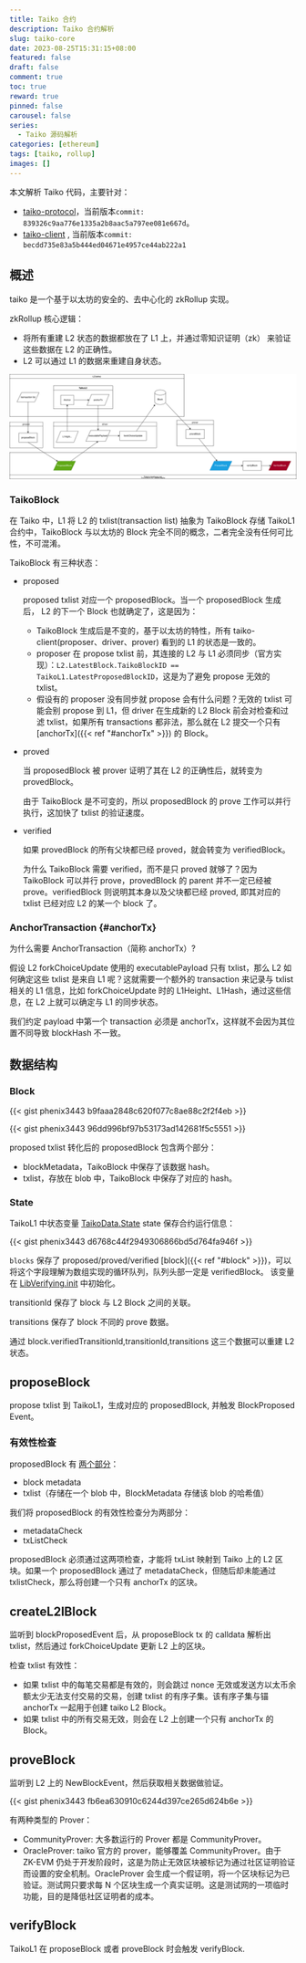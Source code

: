 ```yaml
---
title: Taiko 合约
description: Taiko 合约解析
slug: taiko-core
date: 2023-08-25T15:31:15+08:00
featured: false
draft: false
comment: true
toc: true
reward: true
pinned: false
carousel: false
series:
  - Taiko 源码解析
categories: [ethereum]
tags: [taiko, rollup]
images: []
---
```


本文解析 Taiko 代码，主要针对：

- [taiko-protocol](https://github.com/taikoxyz/taiko-mono/tree/main/packages/protocol)，当前版本`commit: 839326c9aa776e1335a2b8aac5a797ee081e667d`。
- [taiko-client](https://github.com/taikoxyz/taiko-client) , 当前版本`commit: becdd735e83a5b444ed04671e4957ce44ab222a1`
<!--more-->

## 概述

taiko 是一个基于以太坊的安全的、去中心化的 zkRollup 实现。

zkRollup 核心逻辑：

- 将所有重建 L2 状态的数据都放在了 L1 上，并通过零知识证明（zk） 来验证这些数据在 L2 的正确性。
- L2 可以通过 L1 的数据来重建自身状态。

![数据流图](images/dataflow.drawio.svg)

### TaikoBlock

在 Taiko 中，L1 将 L2 的 txlist(transaction list) 抽象为 TaikoBlock 存储 TaikoL1 合约中，TaikoBlock 与以太坊的 Block 完全不同的概念，二者完全没有任何可比性，不可混淆。

TaikoBlock 有三种状态：

- proposed

  proposed txlist 对应一个 proposedBlock。当一个 proposedBlock 生成后， L2 的下一个 Block 也就确定了，这是因为：
  - TaikoBlock 生成后是不变的，基于以太坊的特性，所有 taiko-client(proposer、driver、prover) 看到的 L1 的状态是一致的。
  - proposer 在 propose txlist 前，其连接的 L2 与 L1 必须同步（官方实现）：`L2.LatestBlock.TaikoBlockID == TaikoL1.LatestProposedBlockID`，这是为了避免 propose 无效的 txlist。
  - 假设有的 proposer 没有同步就 propose 会有什么问题？无效的 txlist 可能会别 propose 到 L1，但 driver 在生成新的 L2 Block 前会对检查和过滤 txlist，如果所有 transactions 都非法，那么就在 L2 提交一个只有 [anchorTx]({{< ref "#anchorTx" >}}) 的 Block。

- proved

  当 proposedBlock 被 prover 证明了其在 L2 的正确性后，就转变为 provedBlock。

  由于 TaikoBlock 是不可变的，所以 proposedBlock 的 prove 工作可以并行执行，这加快了 txlist 的验证速度。

- verified

  如果 provedBlock 的所有父块都已经 proved，就会转变为 verifiedBlock。

  为什么 TaikoBlock 需要 verified，而不是只 proved 就够了？因为 TaikoBlock 可以并行 prove，provedBlock 的 parent 并不一定已经被 prove。verifiedBlock 则说明其本身以及父块都已经 proved, 即其对应的 txlist 已经对应 L2 的某一个 block 了。

### AnchorTransaction {#anchorTx}

为什么需要 AnchorTransaction（简称 anchorTx）?

假设 L2 forkChoiceUpdate 使用的 executablePayload 只有 txlist，那么 L2 如何确定这些 txlist 是来自 L1 呢？这就需要一个额外的 transaction 来记录与 txlist 相关的 L1 信息，比如 forkChoiceUpdate 时的 L1Height、L1Hash，通过这些信息，在 L2 上就可以确定与 L1 的同步状态。

我们约定 payload 中第一个 transaction 必须是 anchorTx，这样就不会因为其位置不同导致 blockHash 不一致。

## 数据结构

### Block

{{< gist phenix3443 b9faaa2848c620f077c8ae88c2f2f4eb >}}

{{< gist phenix3443 96dd996bf97b53173ad142681f5c5551 >}}

proposed txlist 转化后的 proposedBlock 包含两个部分：

- blockMetadata，TaikoBlock 中保存了该数据 hash。
- txlist，存放在 blob 中，TaikoBlock 中保存了对应的 hash。

### State

TaikoL1 中状态变量 [TaikoData.State](https://github.com/taikoxyz/taiko-mono/blob/1ff0b7a3be7871038714dcff7a40f0ddb26a1578/packages/protocol/contracts/L1/TaikoData.sol#L186-L219) state 保存合约运行信息：

{{< gist phenix3443 d6768c44f2949306866bd5d764fa946f >}}

`blocks` 保存了 proposed/proved/verified [block]({{< ref "#block" >}})，可以将这个字段理解为数组实现的循环队列，队列头部一定是 verifiedBlock。
该变量在 [LibVerifying.init](https://github.com/taikoxyz/taiko-mono/blob/839326c9aa776e1335a2b8aac5a797ee081e667d/packages/protocol/contracts/L1/libs/LibVerifying.sol#L72-L93) 中初始化。

transitionId 保存了 block 与 L2 Block 之间的关联。

transitions 保存了 block 不同的 prove 数据。

通过 block.verifiedTransitionId,transitionId,transitions 这三个数据可以重建 L2 状态。

## proposeBlock

propose txlist 到 TaikoL1，生成对应的 proposedBlock, 并触发 BlockProposed Event。

### 有效性检查

proposedBlock 有 [两个部分](https://taiko.xyz/docs/concepts/proposing#intrinsic-validity-functions)：

- block metadata
- txlist（存储在一个 blob 中，BlockMetadata 存储该 blob 的哈希值）

我们将 proposedBlock 的有效性检查分为两部分：

- metadataCheck
- txListCheck

proposedBlock 必须通过这两项检查，才能将 txList 映射到 Taiko 上的 L2 区块。如果一个 proposedBlock 通过了 metadataCheck，但随后却未能通过 txlistCheck，那么将创建一个只有 anchorTx 的区块。

## createL2lBlock

监听到 blockProposedEvent 后，从 proposeBlock tx 的 calldata 解析出 txlist，然后通过 forkChoiceUpdate 更新 L2 上的区块。

检查 txlist 有效性：

- 如果 txlist 中的每笔交易都是有效的，则会跳过 nonce 无效或发送方以太币余额太少无法支付交易的交易，创建 txlist 的有序子集。该有序子集与锚 anchorTx 一起用于创建 taiko L2 Block。
- 如果 txlist 中的所有交易无效，则会在 L2 上创建一个只有 anchorTx 的 Block。

## proveBlock

监听到 L2 上的 NewBlockEvent，然后获取相关数据做验证。

{{< gist phenix3443 fb6ea630910c6244d397ce265d624b6e >}}

有两种类型的 Prover：

- CommunityProver: 大多数运行的 Prover 都是 CommunityProver。
- OracleProver: taiko 官方的 prover，能够覆盖 CommunityProver。由于 ZK-EVM 仍处于开发阶段时，这是为防止无效区块被标记为通过社区证明验证而设置的安全机制。OracleProver 会生成一个假证明，将一个区块标记为已验证。测试网只要求每 N 个区块生成一个真实证明。这是测试网的一项临时功能，目的是降低社区证明者的成本。

## verifyBlock

TaikoL1 在 proposeBlock 或者 proveBlock 时会触发 verifyBlock.
